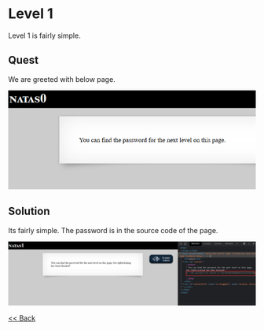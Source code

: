 # Level 1
Level 1 is fairly simple. 

## Quest 
We are greeted with below page.

![Level1 Image](./images/Level1.png)

## Solution
Its fairly simple. The password is in the source code of the page.

![Level1 Solution](./images/Level1_solution.png)


[<< Back](https://grey-fish.github.io/Natas/index.html)
